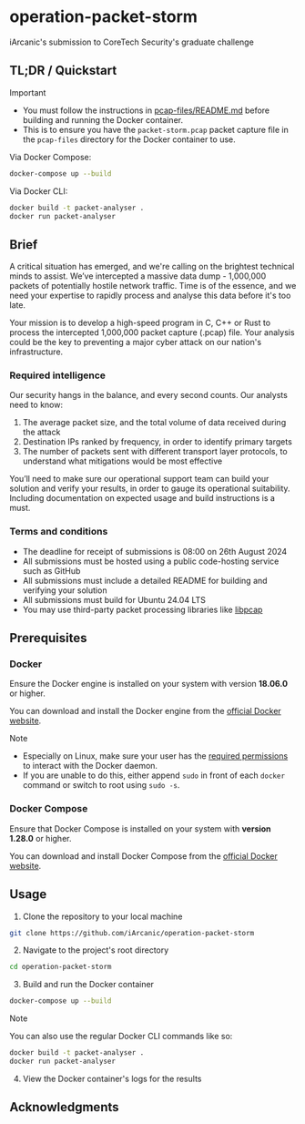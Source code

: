 # operation-packet-storm

iArcanic's submission to CoreTech Security's graduate challenge

## TL;DR / Quickstart

> [!IMPORTANT]
>
> - You must follow the instructions in [pcap-files/README.md](https://github.com/iArcanic/operation-packet-storm/tree/main/pcap-files) before building and running the Docker container.
> - This is to ensure you have the `packet-storm.pcap` packet capture file in the `pcap-files` directory for the Docker container to use.

Via Docker Compose:

```bash
docker-compose up --build
```

Via Docker CLI:

```bash
docker build -t packet-analyser .
docker run packet-analyser
```

## Brief

A critical situation has emerged, and we're calling on the brightest technical minds to assist. We’ve intercepted a massive data dump - 1,000,000 packets of potentially hostile network traffic. Time is of the essence, and we need your expertise to rapidly process and analyse this data before it's too late.

Your mission is to develop a high-speed program in C, C++ or Rust to process the intercepted 1,000,000 packet capture (.pcap) file. Your analysis could be the key to preventing a major cyber attack on our nation's infrastructure.

### Required intelligence

Our security hangs in the balance, and every second counts. Our analysts need to know:

1. The average packet size, and the total volume of data received during the attack
2. Destination IPs ranked by frequency, in order to identify primary targets
3. The number of packets sent with different transport layer protocols, to understand what mitigations would be most effective

You’ll need to make sure our operational support team can build your solution and verify your results, in order to gauge its operational suitability. Including documentation on expected usage and build instructions is a must.

### Terms and conditions

- The deadline for receipt of submissions is 08:00 on 26th August 2024
- All submissions must be hosted using a public code-hosting service such as GitHub
- All submissions must include a detailed README for building and verifying your solution
- All submissions must build for Ubuntu 24.04 LTS
- You may use third-party packet processing libraries like [libpcap](https://github.com/the-tcpdump-group/libpcap)

## Prerequisites

### Docker

Ensure the Docker engine is installed on your system with version **18.06.0** or higher.

You can download and install the Docker engine from the [official Docker website](https://www.docker.com/get-started/).

> [!NOTE]
>
> - Especially on Linux, make sure your user has the [required permissions](https://docs.docker.com/engine/install/linux-postinstall/) to interact with the Docker daemon.
> - If you are unable to do this, either append `sudo` in front of each `docker` command or switch to root using `sudo -s`.

### Docker Compose

Ensure that Docker Compose is installed on your system with **version 1.28.0** or higher.

You can download and install Docker Compose from the [official Docker website](https://docs.docker.com/compose/install/).

## Usage

1. Clone the repository to your local machine

```bash
git clone https://github.com/iArcanic/operation-packet-storm
```

2. Navigate to the project's root directory

```bash
cd operation-packet-storm
```

3. Build and run the Docker container

```bash
docker-compose up --build
```

> [!NOTE]
> You can also use the regular Docker CLI commands like so:
>
> ```bash
> docker build -t packet-analyser .
> docker run packet-analyser
> ```

4. View the Docker container's logs for the results

## Acknowledgments
